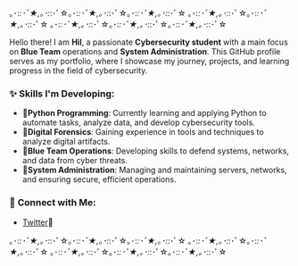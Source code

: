 ｡･:*:･ﾟ★,｡･:*:･ﾟ☆｡･:*:･ﾟ★,｡･:*:･ﾟ☆｡･:*:･ﾟ★,｡･:*:･ﾟ☆ ｡･:*:･ﾟ★,｡･:*:･ﾟ☆｡･:*:･ﾟ★,｡･:*:･ﾟ☆ ｡･:*:･ﾟ★,｡･:*:･ﾟ☆｡･:*:･ﾟ★,｡･:*:･ﾟ☆｡･:*:･ﾟ★,｡･:*:･ﾟ☆

Hello there! I am **Hil**, a passionate **Cybersecurity student** with a main focus on **Blue Team** operations and **System Administration**.
This GitHub profile serves as my portfolio, where I showcase my journey, projects, and learning progress in the field of cybersecurity.

### ✨ **Skills I'm Developing:**

- 🖤**Python Programming**: Currently learning and applying Python to automate tasks, analyze data, and develop cybersecurity tools.
- 🖤**Digital Forensics**: Gaining experience in tools and techniques to analyze digital artifacts.
- 🖤**Blue Team Operations**: Developing skills to defend systems, networks, and data from cyber threats.
- 🖤**System Administration**: Managing and maintaining servers, networks, and ensuring secure, efficient operations.

### 🔗 **Connect with Me:**
- [Twitter](https://x.com/s01f0nx19)🧚
  
｡･:*:･ﾟ★,｡･:*:･ﾟ☆｡･:*:･ﾟ★,｡･:*:･ﾟ☆｡･:*:･ﾟ★,｡･:*:･ﾟ☆ ｡･:*:･ﾟ★,｡･:*:･ﾟ☆｡･:*:･ﾟ★,｡･:*:･ﾟ☆ ｡･:*:･ﾟ★,｡･:*:･ﾟ☆｡･:*:･ﾟ★,｡･:*:･ﾟ☆｡･:*:･ﾟ★,｡･:*:･ﾟ☆
<!---
s01f0nx19/s01f0nx19 is a ✨ special ✨ repository because its `README.md` (this file) appears on your GitHub profile.
You can click the Preview link to take a look at your changes.
--->
